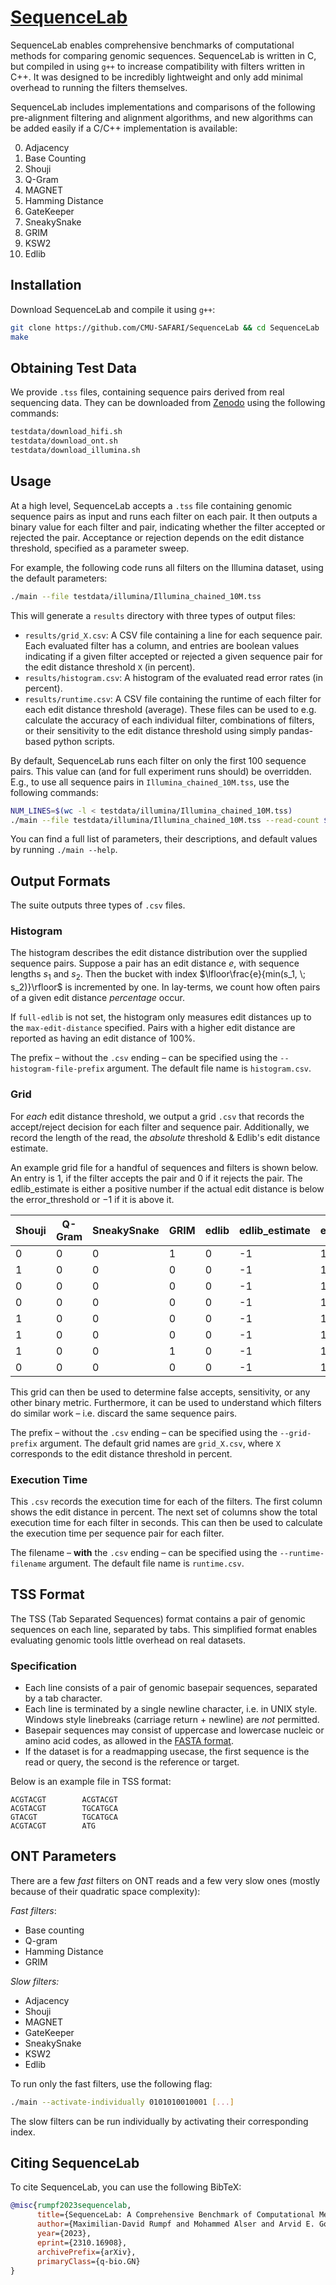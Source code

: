 # [SequenceLab](https://github.com/CMU-SAFARI/SequenceLab)

SequenceLab enables comprehensive benchmarks of computational methods for comparing genomic sequences.
SequenceLab is written in C, but compiled in using `g++` to increase compatibility with filters written in C++.  It was designed to be incredibly lightweight and only add minimal overhead to running the filters themselves.

SequenceLab includes implementations and comparisons of the following pre-alignment filtering and alignment algorithms, and new algorithms can be added easily if a C/C++ implementation is available:

0. Adjacency
1. Base Counting
2. Shouji
3. Q-Gram
4. MAGNET
5. Hamming Distance
6. GateKeeper
7. SneakySnake
8. GRIM
9. KSW2
10. Edlib

## Installation
Download SequenceLab and compile it using `g++`:
```bash
git clone https://github.com/CMU-SAFARI/SequenceLab && cd SequenceLab
make
```

## Obtaining Test Data
We provide `.tss` files, containing sequence pairs derived from real sequencing data.
They can be downloaded from [Zenodo](https://zenodo.org/records/10028978) using the following commands:
```bash
testdata/download_hifi.sh
testdata/download_ont.sh
testdata/download_illumina.sh
```

## Usage
At a high level, SequenceLab accepts a `.tss` file containing genomic sequence pairs as input and runs each filter on each pair. It then outputs a binary value for each filter and pair, indicating whether the filter accepted or rejected the pair. Acceptance or rejection depends on the edit distance threshold, specified as a parameter sweep.

For example, the following code runs all filters on the Illumina dataset, using the default parameters:
```bash
./main --file testdata/illumina/Illumina_chained_10M.tss
```
This will generate a `results` directory with three types of output files:
- `results/grid_X.csv`: A CSV file containing a line for each sequence pair. Each evaluated filter has a column, and entries are boolean values indicating if a given filter accepted or rejected a given sequence pair for the edit distance threshold `X` (in percent).
- `results/histogram.csv`: A histogram of the evaluated read error rates (in percent).
- `results/runtime.csv`: A CSV file containing the runtime of each filter for each edit distance threshold (average).
These files can be used to e.g. calculate the accuracy of each individual filter, combinations of filters, or their sensitivity to the edit distance threshold using simply pandas-based python scripts.

By default, SequenceLab runs each filter on only the first 100 sequence pairs. This value can (and for full experiment runs should) be overridden. E.g., to use all sequence pairs in `Illumina_chained_10M.tss`, use the following commands:
```bash
NUM_LINES=$(wc -l < testdata/illumina/Illumina_chained_10M.tss)
./main --file testdata/illumina/Illumina_chained_10M.tss --read-count $NUM_LINES
```

You can find a full list of parameters, their descriptions, and default values by running `./main --help`.


## Output Formats
The suite outputs three types of `.csv` files.

### Histogram
The histogram describes the edit distance distribution over the supplied sequence pairs. Suppose a pair has an edit distance $e$, with sequence lengths $s_1$ and $s_2$. Then the bucket with index $\lfloor\frac{e}{min(s_1, \; s_2)}\rfloor$ is incremented by one. In lay-terms, we count how often pairs of a given edit distance *percentage* occur.

If `full-edlib` is not set, the histogram only measures edit distances up to the `max-edit-distance` specified. Pairs with a higher edit distance are reported as having an edit distance of 100%.

The prefix – without the `.csv` ending – can be specified using the `--histogram-file-prefix` argument. The default file name is `histogram.csv`.

### Grid
For *each* edit distance threshold, we output a grid `.csv` that records the accept/reject decision for each filter and sequence pair. Additionally, we record the length of the read, the *absolute* threshold & Edlib's edit distance estimate.

An example grid file for a handful of sequences and filters is shown below. An entry is $1$, if the filter accepts the pair and $0$ if it rejects the pair. The edlib_estimate is either a positive number if the actual edit distance is below the error_threshold or $-1$ if it is above it.

| Shouji | Q-Gram | SneakySnake | GRIM | edlib | edlib_estimate | error_threshold | read_length |
|--------|--------|-------------|------|-------|----------------|-----------------|-------------|
| 0      | 0      | 0           | 1    | 0     | -1             | 10              | 151         |
| 1      | 0      | 0           | 0    | 0     | -1             | 10              | 151         |
| 0      | 0      | 0           | 0    | 0     | -1             | 10              | 151         |
| 0      | 0      | 0           | 0    | 0     | -1             | 10              | 151         |
| 1      | 0      | 0           | 0    | 0     | -1             | 10              | 151         |
| 1      | 0      | 0           | 0    | 0     | -1             | 10              | 151         |
| 1      | 0      | 0           | 1    | 0     | -1             | 10              | 151         |
| 0      | 0      | 0           | 0    | 0     | -1             | 10              | 151         |

This grid can then be used to determine false accepts, sensitivity, or any other binary metric. Furthermore, it can be used to understand which filters do similar work – i.e. discard the same sequence pairs.

The prefix – without the `.csv` ending – can be specified using the `--grid-prefix` argument. The default grid names are `grid_X.csv`, where `X` corresponds to the edit distance threshold in percent.

### Execution Time
This `.csv` records the execution time for each of the filters. The first column shows the edit distance in percent. The next set of columns show the total execution time for each filter in seconds. This can then be used to calculate the execution time per sequence pair for each filter.

The filename – **with** the `.csv` ending – can be specified using the `--runtime-filename` argument. The default file name is `runtime.csv`.

## TSS Format

The TSS (Tab Separated Sequences) format contains a pair of genomic sequences on each line, separated by tabs.
This simplified format enables evaluating genomic tools little overhead on real datasets.

### Specification

- Each line consists of a pair of genomic basepair sequences, separated by a tab character.
- Each line is terminated by a single newline character, i.e. in UNIX style. Windows style linebreaks (carriage return + newline) are *not* permitted.
- Basepair sequences may consist of uppercase and lowercase nucleic or amino acid codes, as allowed in the [FASTA format](https://zhanggroup.org/FASTA/).
- If the dataset is for a readmapping usecase, the first sequence is the read or query, the second is the reference or target.

Below is an example file in TSS format:
```
ACGTACGT        ACGTACGT
ACGTACGT        TGCATGCA
GTACGT          TGCATGCA
ACGTACGT        ATG
```

## ONT Parameters
There are a few *fast* filters on ONT reads and a few very slow ones (mostly because of their quadratic space complexity):

*Fast filters*:
- Base counting
- Q-gram
- Hamming Distance
- GRIM

*Slow filters:*
- Adjacency
- Shouji
- MAGNET
- GateKeeper
- SneakySnake
- KSW2
- Edlib

To run only the fast filters, use the following flag:
```bash
./main --activate-individually 0101010010001 [...]
```
The slow filters can be run individually by activating their corresponding index.

## Citing SequenceLab
To cite SequenceLab, you can use the following BibTeX:

```bibtex
@misc{rumpf2023sequencelab,
      title={SequenceLab: A Comprehensive Benchmark of Computational Methods for Comparing Genomic Sequences}, 
      author={Maximilian-David Rumpf and Mohammed Alser and Arvid E. Gollwitzer and Joel Lindegger and Nour Almadhoun and Can Firtina and Serghei Mangul and Onur Mutlu},
      year={2023},
      eprint={2310.16908},
      archivePrefix={arXiv},
      primaryClass={q-bio.GN}
}
```
